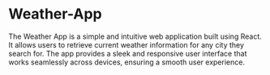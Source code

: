 # Weather-App
The Weather App is a simple and intuitive web application built using React. It allows users to retrieve current weather information for any city they search for. The app provides a sleek and responsive user interface that works seamlessly across devices, ensuring a smooth user experience.
